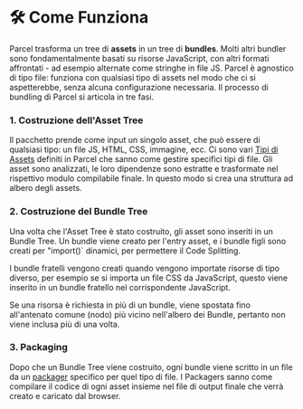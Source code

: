 # 🛠 Come Funziona

Parcel trasforma un tree di **assets** in un tree di **bundles**. Molti altri bundler sono fondamentalmente basati su risorse JavaScript, con altri formati affrontati - ad esempio alternate come stringhe in file JS. Parcel è agnostico di tipo file: funziona con qualsiasi tipo di assets nel modo che ci si aspetterebbe, senza alcuna configurazione necessaria. Il processo di bundling di Parcel si articola in tre fasi.

### 1. Costruzione dell'Asset Tree

Il pacchetto prende come input un singolo asset, che può essere di qualsiasi tipo: un file JS, HTML, CSS, immagine, ecc. Ci sono vari [Tipi di Assets](asset_types.html) definiti in Parcel che sanno come gestire specifici tipi di file. Gli asset sono analizzati, le loro dipendenze sono estratte e trasformate nel rispettivo modulo compilabile finale. In questo modo si crea una struttura ad albero degli assets.

### 2. Costruzione del Bundle Tree

Una volta che l'Asset Tree è stato costruito, gli asset sono inseriti in un Bundle Tree. Un bundle viene creato per l'entry asset, e i bundle figli sono creati per "import()` dinamici, per permettere il Code Splitting.

I bundle fratelli vengono creati quando vengono importate risorse di tipo diverso, per esempio se si importa un file CSS da JavaScript, questo viene inserito in un bundle fratello nel corrispondente JavaScript.

Se una risorsa è richiesta in più di un bundle, viene spostata fino all'antenato comune (nodo) più vicino nell'albero dei Bundle, pertanto non viene inclusa più di una volta.

### 3. Packaging

Dopo che un Bundle Tree viene costruito, ogni bundle viene scritto in un file da un [packager](packagers.html) specifico per quel tipo di file. I Packagers sanno come compilare il codice di ogni asset insieme nel file di output finale che verrà creato e caricato dal browser.
